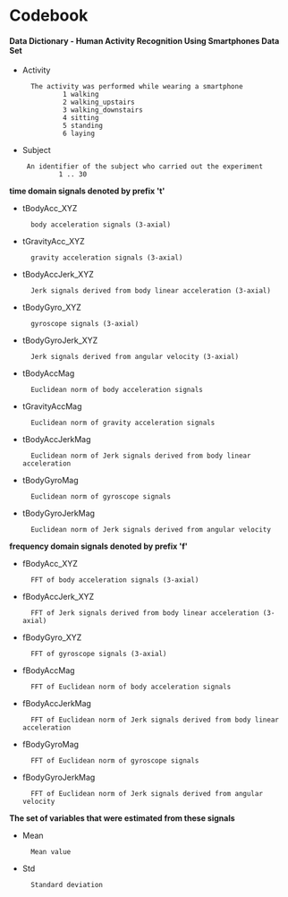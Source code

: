 Codebook
========

#### Data Dictionary - Human Activity Recognition Using Smartphones Data Set

- Activity

        The activity was performed while wearing a smartphone
                1 walking
                2 walking_upstairs
                3 walking_downstairs
                4 sitting
                5 standing
                6 laying

-  Subject

        An identifier of the subject who carried out the experiment
                1 .. 30


**time domain signals denoted by prefix 't'**

- tBodyAcc_XYZ

        body acceleration signals (3-axial)

- tGravityAcc_XYZ

        gravity acceleration signals (3-axial)

- tBodyAccJerk_XYZ

        Jerk signals derived from body linear acceleration (3-axial)

- tBodyGyro_XYZ

        gyroscope signals (3-axial)

- tBodyGyroJerk_XYZ

        Jerk signals derived from angular velocity (3-axial)

- tBodyAccMag

        Euclidean norm of body acceleration signals

- tGravityAccMag

        Euclidean norm of gravity acceleration signals

- tBodyAccJerkMag

        Euclidean norm of Jerk signals derived from body linear acceleration

- tBodyGyroMag

        Euclidean norm of gyroscope signals

- tBodyGyroJerkMag

        Euclidean norm of Jerk signals derived from angular velocity


**frequency domain signals denoted by prefix 'f'**

- fBodyAcc_XYZ

        FFT of body acceleration signals (3-axial)

- fBodyAccJerk_XYZ

        FFT of Jerk signals derived from body linear acceleration (3-axial)

- fBodyGyro_XYZ

        FFT of gyroscope signals (3-axial)

- fBodyAccMag

        FFT of Euclidean norm of body acceleration signals

- fBodyAccJerkMag

        FFT of Euclidean norm of Jerk signals derived from body linear acceleration

- fBodyGyroMag

        FFT of Euclidean norm of gyroscope signals

- fBodyGyroJerkMag

        FFT of Euclidean norm of Jerk signals derived from angular velocity


**The set of variables that were estimated from these signals**

- Mean

        Mean value

- Std

        Standard deviation







